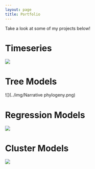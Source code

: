 ```yaml
---
layout: page
title: Portfolio
---
```


Take a look at some of my projects below!




# Timeseries 
![](../img/arima12.png)
# Tree Models
![](../img/Narrative phylogeny.png)
# Regression Models
![](../img/slr.png)
# Cluster Models
![](../img/gopro.jpg)

